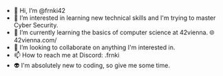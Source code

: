 - 👋 Hi, I’m @frnki42
- 👀 I’m interested in learning new technical skills and I'm trying to master Cyber Security.
- 🌱 I’m currently learning the basics of computer science at 42vienna. :globe_with_meridians: 42vienna.com/
- 💞️ I’m looking to collaborate on anything I'm interested in.
- 📫 How to reach me at Discord: .frnki
- :alien: I'm absolutely new to coding, so give me some time.

<!---
frnki42/frnki42 is a ✨ special ✨ repository because its `README.md` (this file) appears on your GitHub profile.
You can click the Preview link to take a look at your changes.
--->

